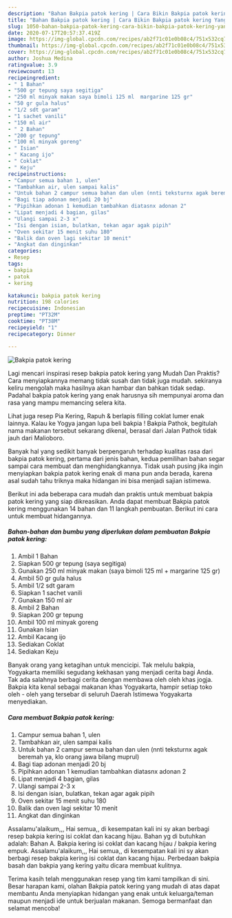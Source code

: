 ```yaml
---
description: "Bahan Bakpia patok kering | Cara Bikin Bakpia patok kering Yang Enak Banget"
title: "Bahan Bakpia patok kering | Cara Bikin Bakpia patok kering Yang Enak Banget"
slug: 1050-bahan-bakpia-patok-kering-cara-bikin-bakpia-patok-kering-yang-enak-banget
date: 2020-07-17T20:57:37.419Z
image: https://img-global.cpcdn.com/recipes/ab2f71c01e0b08c4/751x532cq70/bakpia-patok-kering-foto-resep-utama.jpg
thumbnail: https://img-global.cpcdn.com/recipes/ab2f71c01e0b08c4/751x532cq70/bakpia-patok-kering-foto-resep-utama.jpg
cover: https://img-global.cpcdn.com/recipes/ab2f71c01e0b08c4/751x532cq70/bakpia-patok-kering-foto-resep-utama.jpg
author: Joshua Medina
ratingvalue: 3.9
reviewcount: 13
recipeingredient:
- " 1 Bahan"
- "500 gr tepung saya segitiga"
- "250 ml minyak makan saya bimoli 125 ml  margarine 125 gr"
- "50 gr gula halus"
- "1/2 sdt garam"
- "1 sachet vanili"
- "150 ml air"
- " 2 Bahan"
- "200 gr tepung"
- "100 ml minyak goreng"
- " Isian"
- " Kacang ijo"
- " Coklat"
- " Keju"
recipeinstructions:
- "Campur semua bahan 1, ulen"
- "Tambahkan air, ulen sampai kalis"
- "Untuk bahan 2 campur semua bahan dan ulen (nnti teksturnx agak beremah ya, klo orang jawa bilang muprul)"
- "Bagi tiap adonan menjadi 20 bj"
- "Pipihkan adonan 1 kemudian tambahkan diatasnx adonan 2"
- "Lipat menjadi 4 bagian, gilas"
- "Ulangi sampai 2-3 x"
- "Isi dengan isian, bulatkan, tekan agar agak pipih"
- "Oven sekitar 15 menit suhu 180"
- "Balik dan oven lagi sekitar 10 menit"
- "Angkat dan dinginkan"
categories:
- Resep
tags:
- bakpia
- patok
- kering

katakunci: bakpia patok kering 
nutrition: 198 calories
recipecuisine: Indonesian
preptime: "PT32M"
cooktime: "PT38M"
recipeyield: "1"
recipecategory: Dinner

---
```



![Bakpia patok kering](https://img-global.cpcdn.com/recipes/ab2f71c01e0b08c4/751x532cq70/bakpia-patok-kering-foto-resep-utama.jpg)

Lagi mencari inspirasi resep bakpia patok kering yang Mudah Dan Praktis? Cara menyiapkannya memang tidak susah dan tidak juga mudah. sekiranya keliru mengolah maka hasilnya akan hambar dan bahkan tidak sedap. Padahal bakpia patok kering yang enak harusnya sih mempunyai aroma dan rasa yang mampu memancing selera kita.

Lihat juga resep Pia Kering, Rapuh &amp; berlapis filling coklat lumer enak lainnya. Kalau ke Yogya jangan lupa beli bakpia ! Bakpia Pathok, begitulah nama makanan tersebut sekarang dikenal, berasal dari Jalan Pathok tidak jauh dari Malioboro.

Banyak hal yang sedikit banyak berpengaruh terhadap kualitas rasa dari bakpia patok kering, pertama dari jenis bahan, kedua pemilihan bahan segar sampai cara membuat dan menghidangkannya. Tidak usah pusing jika ingin menyiapkan bakpia patok kering enak di mana pun anda berada, karena asal sudah tahu triknya maka hidangan ini bisa menjadi sajian istimewa.


Berikut ini ada beberapa cara mudah dan praktis untuk membuat bakpia patok kering yang siap dikreasikan. Anda dapat membuat Bakpia patok kering menggunakan 14 bahan dan 11 langkah pembuatan. Berikut ini cara untuk membuat hidangannya.

<!--inarticleads1-->

##### Bahan-bahan dan bumbu yang diperlukan dalam pembuatan Bakpia patok kering:

1. Ambil  1 Bahan
1. Siapkan 500 gr tepung (saya segitiga)
1. Gunakan 250 ml minyak makan (saya bimoli 125 ml + margarine 125 gr)
1. Ambil 50 gr gula halus
1. Ambil 1/2 sdt garam
1. Siapkan 1 sachet vanili
1. Gunakan 150 ml air
1. Ambil  2 Bahan
1. Siapkan 200 gr tepung
1. Ambil 100 ml minyak goreng
1. Gunakan  Isian
1. Ambil  Kacang ijo
1. Sediakan  Coklat
1. Sediakan  Keju


Banyak orang yang ketagihan untuk mencicipi. Tak melulu bakpia, Yogyakarta memiliki segudang kekhasan yang menjadi cerita bagi Anda. Tak ada salahnya berbagi cerita dengan membawa oleh oleh khas jogja. Bakpia kita kenal sebagai makanan khas Yogyakarta, hampir setiap toko oleh - oleh yang tersebar di seluruh Daerah Istimewa Yogyakarta menyediakan. 

<!--inarticleads2-->

##### Cara membuat Bakpia patok kering:

1. Campur semua bahan 1, ulen
1. Tambahkan air, ulen sampai kalis
1. Untuk bahan 2 campur semua bahan dan ulen (nnti teksturnx agak beremah ya, klo orang jawa bilang muprul)
1. Bagi tiap adonan menjadi 20 bj
1. Pipihkan adonan 1 kemudian tambahkan diatasnx adonan 2
1. Lipat menjadi 4 bagian, gilas
1. Ulangi sampai 2-3 x
1. Isi dengan isian, bulatkan, tekan agar agak pipih
1. Oven sekitar 15 menit suhu 180
1. Balik dan oven lagi sekitar 10 menit
1. Angkat dan dinginkan


Assalamu&#39;alaikum,,, Hai semua,, di kesempatan kali ini sy akan berbagi resep bakpia kering isi coklat dan kacang hijau. Bahan yg di butuhkan adalah: Bahan A. Bakpia kering isi coklat dan kacang hijau / bakpia kering empuk. Assalamu&#39;alaikum,,, Hai semua,, di kesempatan kali ini sy akan berbagi resep bakpia kering isi coklat dan kacang hijau. Perbedaan bakpia basah dan bakpia yang kering yaitu dicara membuat kulitnya. 

Terima kasih telah menggunakan resep yang tim kami tampilkan di sini. Besar harapan kami, olahan Bakpia patok kering yang mudah di atas dapat membantu Anda menyiapkan hidangan yang enak untuk keluarga/teman maupun menjadi ide untuk berjualan makanan. Semoga bermanfaat dan selamat mencoba!
